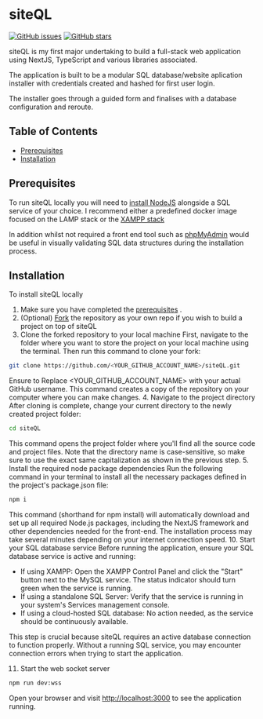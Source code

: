 # siteQL

[![GitHub issues](https://img.shields.io/github/issues/asbedb/devfolio.svg)](https://github.com/asbedb/siteQL/issues)
[![GitHub stars](https://img.shields.io/github/stars/asbedb/devfolio.svg)](https://github.com/asbedb/siteQL/stargazers)

siteQL is my first major undertaking to build a full-stack web application using NextJS, TypeScript and various libraries associated. 

The application is built to be a modular SQL database/website aplication installer with credentials created and hashed for first user login. 

The installer goes through a guided form and finalises with a database configuration and reroute. 

## Table of Contents
- [Prerequisites](#Prerequisites)
- [Installation](#installation)




## Prerequisites
To run siteQL locally you will need to [install NodeJS](https://nodejs.org/en/download) alongside a SQL service of your choice. I recommend either a predefined docker image focused on the LAMP stack or the [XAMPP stack](https://www.apachefriends.org/download.html) 

In addition whilst not required a front end tool such as [phpMyAdmin](https://www.phpmyadmin.net/downloads/) would be useful in visually validating SQL data structures during the installation process.

## Installation
To install siteQL locally
1. Make sure you have completed the [prerequisites](#prerequisites) . 
2. (Optional) [Fork](https://docs.github.com/en/pull-requests/collaborating-with-pull-requests/working-with-forks/fork-a-repo) the repository as your own repo if you wish to build a project on top of siteQL
3. Clone the forked repository to your local machine
First, navigate to the folder where you want to store the project on your local machine using the terminal. Then run this command to clone your fork:
```sh
git clone https://github.com/<YOUR_GITHUB_ACCOUNT_NAME>/siteQL.git 
```
Ensure to Replace <YOUR_GITHUB_ACCOUNT_NAME> with your actual GitHub username. This command creates a copy of the repository on your computer where you can make changes.
4. Navigate to the project directory
After cloning is complete, change your current directory to the newly created project folder:
```sh
cd siteQL
```
This command opens the project folder where you'll find all the source code and project files. Note that the directory name is case-sensitive, so make sure to use the exact same capitalization as shown in the previous step.
5. Install the required node package dependencies
Run the following command in your terminal to install all the necessary packages defined in the project's package.json file:
```sh
npm i
```
This command (shorthand for npm install) will automatically download and set up all required Node.js packages, including the NextJS framework and other dependencies needed for the front-end. The installation process may take several minutes depending on your internet connection speed.
10. Start your SQL database service
Before running the application, ensure your SQL database service is active and running:

* If using XAMPP: Open the XAMPP Control Panel and click the "Start" button next to the MySQL service. The status indicator should turn green when the service is running.
* If using a standalone SQL Server: Verify that the service is running in your system's Services management console.
* If using a cloud-hosted SQL database: No action needed, as the service should be continuously available.

This step is crucial because siteQL requires an active database connection to function properly. Without a running SQL service, you may encounter connection errors when trying to start the application.

11. Start the web socket server

   ```sh
   npm run dev:wss
   ```
Open your browser and visit <http://localhost:3000> to see the application running.